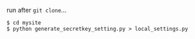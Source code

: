 run after `git clone`...

```
$ cd mysite
$ python generate_secretkey_setting.py > local_settings.py
```
